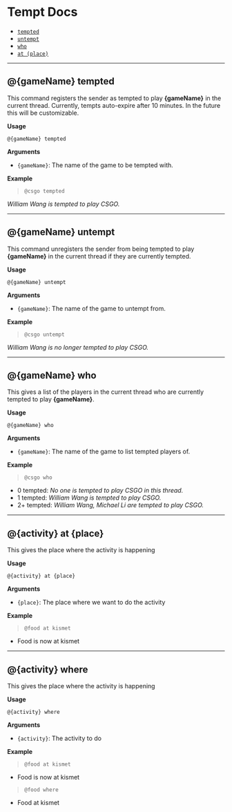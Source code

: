 # Tempt Docs
* [`tempted`](#tempted)
* [`untempt`](#untempt)
* [`who`](#who)
* [`at (place)`](#at)

--------------------------------------------------
<a name="tempted"/>

## @{gameName} tempted

This command registers the sender as tempted to play __{gameName}__ in the current thread.
Currently, tempts auto-expire after 10 minutes. In the future this will be customizable.

__Usage__

`@{gameName} tempted`

__Arguments__

* `{gameName}`: The name of the game to be tempted with.

__Example__

>`@csgo tempted`

*William Wang is tempted to play CSGO.*

--------------------------------------------------
<a name="untempt"/>

## @{gameName} untempt

This command unregisters the sender from being tempted to play __{gameName}__ in the current thread if they are currently tempted.

__Usage__

`@{gameName} untempt`

__Arguments__

* `{gameName}`: The name of the game to untempt from.

__Example__

>`@csgo untempt`

*William Wang is no longer tempted to play CSGO.*

--------------------------------------------------
<a name="who"/>

## @{gameName} who

This gives a list of the players in the current thread who are currently tempted to play __{gameName}__.

__Usage__

`@{gameName} who`

__Arguments__

* `{gameName}`: The name of the game to list tempted players of.

__Example__

>`@csgo who`
* 0 tempted:
*No one is tempted to play CSGO in this thread.*
* 1 tempted:
*William Wang is tempted to play CSGO.*
* 2+ tempted:
*William Wang, Michael Li are tempted to play CSGO.*

--------------------------------------------------
<a name="at"/>

## @{activity} at {place}

This gives the place where the activity is happening

__Usage__

`@{activity} at {place}`

__Arguments__

* `{place}`: The place where we want to do the activity

__Example__

>`@food at kismet`
* Food is now at kismet

--------------------------------------------------
<a name="where"/>

## @{activity} where

This gives the place where the activity is happening

__Usage__

`@{activity} where`

__Arguments__

* `{activity}`: The activity to do

__Example__

>`@food at kismet`
* Food is now at kismet
>`@food where`
* Food at kismet
